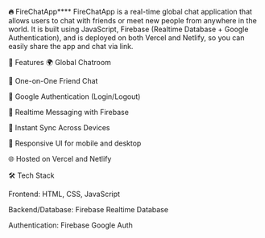 **🔥** FireChatApp****
FireChatApp is a real-time global chat application that allows users to chat with friends or meet new people from anywhere in the world. It is built using JavaScript, Firebase (Realtime Database + Google Authentication), and is deployed on both Vercel and Netlify, so you can easily share the app and chat via link.

🚀 Features
🌍 Global Chatroom

👥 One-on-One Friend Chat

🔐 Google Authentication (Login/Logout)

💬 Realtime Messaging with Firebase

📡 Instant Sync Across Devices

📱 Responsive UI for mobile and desktop

🌐 Hosted on Vercel and Netlify

🛠️ Tech Stack

Frontend: HTML, CSS, JavaScript

Backend/Database: Firebase Realtime Database

Authentication: Firebase Google Auth

